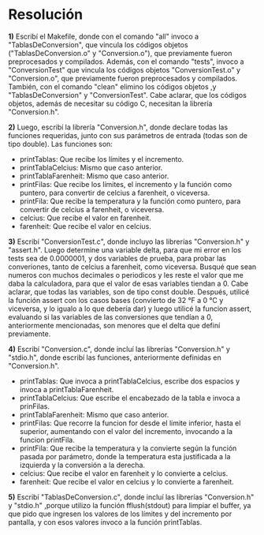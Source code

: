 # Resolución 
**1)** Escribí el Makefile, donde con el comando "all" invoco a "TablasDeConversion", que vincula los códigos objetos ("TablasDeConversion.o" y "Conversion.o"), que previamente fueron preprocesados y compilados. Además, con el comando "tests", invoco a "ConversionTest" que vincula los códigos objetos "ConversionTest.o" y "Conversion.o", que previamente fueron preprocesados y compilados. También, con el comando "clean" elimino los códigos objetos ,y "TablasDeConversion" y "ConversionTest". Cabe aclarar, que los códigos objetos, además de necesitar su código C, necesitan la librería "Conversion.h".

**2)** Luego, escribí la librería "Conversion.h", donde declare todas las funciones requeridas, junto con sus parámetros de entrada (todas son de tipo double).
Las funciones son:
* printTablas: Que recibe los límites y el incremento.
* printTablaCelcius: Mismo que caso anterior.
* printTablaFarenheit: Mismo que caso anterior.
* printFilas: Que recibe los límites, el incremento y la función como puntero, para convertir de celcius a farenheit, o viceversa.
* printFila: Que recibe la temperatura y la función como puntero, para convertir de celcius a farenheit, o viceversa.
* celcius: Que recibe el valor en farenheit.
* farenheit: Que recibe el valor en celcius.
  
**3)** Escribí "ConversionTest.c", donde incluyo las librerías "Conversion.h" y "assert.h". Luego determine una variable delta, para que mi error en los tests sea de 0.0000001, y dos variables de prueba, para probar las converiones, tanto de celcius a farenheit, como viceversa. Busqué que sean numeros con muchos decimales o periodicos y les reste el valor que me daba la calculadora, para que el valor de esas variables tiendan a 0. Cabe aclarar, que todas las variables, son de tipo const double. Después, utilicé la función assert con los casos bases (convierto de 32 °F a 0 °C y viceversa, y lo igualo a lo que debería dar) y luego utilicé la funcion assert, evaluando si las variables de las conversiones que tendían a 0, anteriormente mencionadas, son menores que el delta que definí previamente.

**4)** Escribí "Conversion.c", donde incluí las librerías "Conversion.h" y "stdio.h", donde escribí las funciones, anteriormente definidas en "Conversion.h".
* printTablas: Que invoca a printTablaCelcius, escribe dos espacios y invoca a printTablaFarenheit.
* printTablaCelcius: Que escribe el encabezado de la tabla e invoca a prinFilas.
* printTablaFarenheit: Mismo que caso anterior.
* printFilas: Que recorre la funcion for desde el limite inferior, hasta el superior, aumentando con el valor del incremento, invocando a la funcion printFila.
* printFila: Que recibe la temperatura y la convierte según la función pasada por parámetro, donde la temperatura esta justificada a la izquierda y la conversión a la derecha.
* celcius: Que recibe el valor en farenheit y lo convierte a celcius.
* farenheit: Que recibe el valor en celcius y lo convierte a farenheit.

**5)** Escribí "TablasDeConversion.c", donde incluí las librerías "Conversion.h" y "stdio.h" ,porque utilizo la función fflush(stdout) para limpiar el buffer, ya que pido que ingresen los valores de los límites y del incremento por pantalla, y con esos valores invoco a la función printTablas.